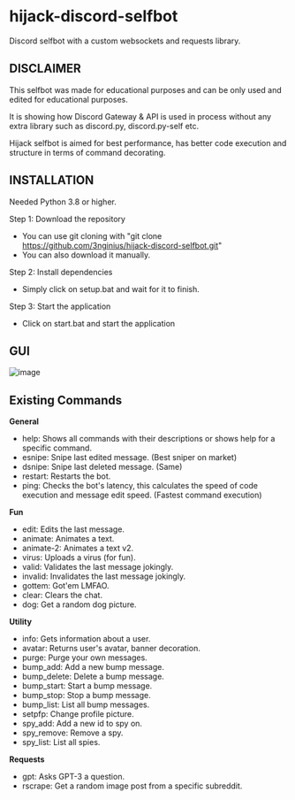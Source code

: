 # hijack-discord-selfbot
Discord selfbot with a custom websockets and requests library.

## **DISCLAIMER**

This selfbot was made for educational purposes and can be only used and edited for educational purposes.

It is showing how Discord Gateway & API is used in process without any extra library such as discord.py, discord.py-self etc.

Hijack selfbot is aimed for best performance, has better code execution and structure in terms of command decorating.



## **INSTALLATION**

Needed Python 3.8 or higher.

Step 1: Download the repository

- You can use git cloning with "git clone https://github.com/3nginius/hijack-discord-selfbot.git"
- You can also download it manually.
 
 
Step 2: Install dependencies

- Simply click on setup.bat and wait for it to finish.
 
 
 
Step 3: Start the application

- Click on start.bat and start the application



## **GUI**

![image](https://github.com/3nginius/hijack-discord-selfbot/assets/135216042/07c05cf2-35f8-4b85-ac1e-94f7025dfa44)



## **Existing Commands**

**General**

 - help: Shows all commands with their descriptions or shows help for a specific command.
 - esnipe: Snipe last edited message. (Best sniper on market)
 - dsnipe: Snipe last deleted message. (Same)
 - restart: Restarts the bot.
 - ping: Checks the bot's latency, this calculates the speed of code execution and message edit speed. (Fastest command execution)
 
**Fun**

 - edit: Edits the last message.
 - animate: Animates a text.
 - animate-2: Animates a text v2.
 - virus: Uploads a virus (for fun).
 - valid: Validates the last message jokingly.
 - invalid: Invalidates the last message jokingly.
 - gottem: Got'em LMFAO.
 - clear: Clears the chat.
 - dog: Get a random dog picture.


**Utility**

 - info: Gets information about a user.
 - avatar: Returns user's avatar, banner decoration.
 - purge: Purge your own messages.
 - bump_add: Add a new bump message.
 - bump_delete: Delete a bump message.
 - bump_start: Start a bump message.
 - bump_stop: Stop a bump message.
 - bump_list: List all bump messages.
 - setpfp: Change profile picture.
 - spy_add: Add a new id to spy on.
 - spy_remove: Remove a spy.
 - spy_list: List all spies.


**Requests**

 - gpt: Asks GPT-3 a question.
 - rscrape: Get a random image post from a specific subreddit.
